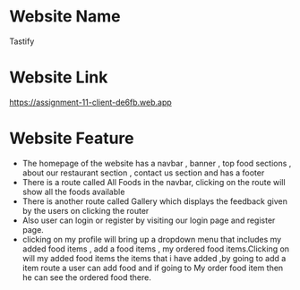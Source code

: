 # Website Name

Tastify

# Website Link

https://assignment-11-client-de6fb.web.app

# Website Feature

<ul>
  <li>The homepage of the website has a navbar , banner , top food sections , about our restaurant section , contact us section and has a footer</li>
  <li>There is a route called All Foods in the navbar, clicking on the route will show all the foods available</li>
  <li>There is another route called Gallery which displays the feedback given by the users on clicking the router</li>
  <li>Also user can login or register by visiting our login page and register page.</li>
  <li>clicking on my profile will bring up a dropdown menu that includes my added food items , add a food items , my ordered food items.Clicking on will my added food items the items that i have added ,by going to add a item route a user can add food and if going to My order food item then he can see the ordered food there.  </li>
</ul>
